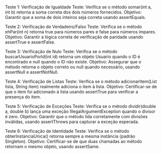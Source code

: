Teste 1: Verificação de Igualdade
Teste: Verifica se o método somar(int a, int b) retorna a soma correta dos dois números fornecidos.
Objetivo: Garantir que a soma de dois inteiros seja correta usando assertEquals.

Teste 2: Verificação de Verdadeiro/Falso
Teste: Verifica se o método ehPar(int n) retorna true para números pares e false para números ímpares.
Objetivo: Garantir a lógica correta de verificação de paridade usando assertTrue e assertFalse.

Teste 3: Verificação de Nulo
Teste: Verifica se o método buscarUsuarioPorId(int id) retorna um objeto Usuario quando o ID é encontrado e null quando o ID não existe.
Objetivo: Assegurar que o método retorna o objeto correto ou null quando necessário, usando assertNull e assertNotNull.

Teste 4: Verificação de Listas
Teste: Verifica se o método adicionarItem(List<String> lista, String item) realmente adiciona o item à lista.
Objetivo: Certificar-se de que o item foi adicionado à lista usando assertTrue para verificar a presença do item.

Teste 5: Verificação de Exceções
Teste: Verifica se o método dividir(double a, double b) lança uma exceção IllegalArgumentException quando o divisor é zero.
Objetivo: Garantir que o método lida corretamente com divisões inválidas, usando assertThrows para capturar a exceção esperada.

Teste 6: Verificação de Identidade
Teste: Verifica se o método obterInstanciaUnica() retorna sempre a mesma instância (padrão Singleton).
Objetivo: Certificar-se de que duas chamadas ao método retornam o mesmo objeto, usando assertSame.

